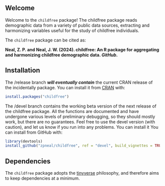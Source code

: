 ## Welcome
Welcome to the `childfree` package\! The childfree package reads demographic data from a variety of public data sources, extracting and harmonizing variables useful for the study of childfree individuals.

The `childfree` package can be cited as:

**Neal, Z. P. and Neal, J. W. (2024). childfree: An R package for aggregating and harmonizing childfree demographic data. *GitHub*.**

## Installation
The /release branch ***will eventually contain*** the current CRAN release of the incidentally package. You can install it from [CRAN](https://CRAN.R-project.org) with:
``` r
install.packages("childfree")
```

The /devel branch contains the working beta version of the next release of the childfree package. All the functions are documented and have undergone various levels of preliminary debugging, so they should mostly work, but there are no guarantees. Feel free to use the devel version (with caution), and let us know if you run into any problems. You can install it You can install from GitHub with:
``` r
library(devtools)
install_github("zpneal/childfree", ref = "devel", build_vignettes = TRUE)
```

## Dependencies
The `childfree` package adopts the [tinyverse](https://www.tinyverse.org/) philosophy, and therefore aims to keep dependencies at a minimum.
